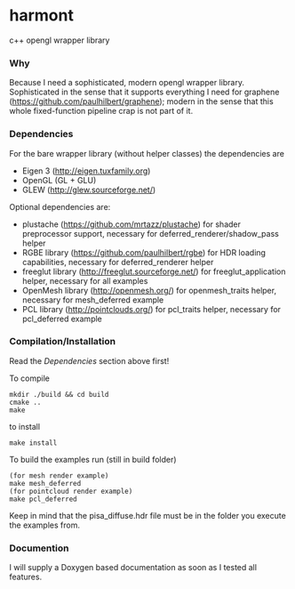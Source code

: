 harmont
=======

c++ opengl wrapper library

### Why ###

Because I need a sophisticated, modern opengl wrapper library.
Sophisticated in the sense that it supports everything I need for graphene (https://github.com/paulhilbert/graphene);
modern in the sense that this whole fixed-function pipeline crap is not part of it.

### Dependencies ###

For the bare wrapper library (without helper classes) the dependencies are

- Eigen 3 (http://eigen.tuxfamily.org)
- OpenGL (GL + GLU)
- GLEW (http://glew.sourceforge.net/)

Optional dependencies are:

- plustache (https://github.com/mrtazz/plustache)
  for shader preprocessor support, necessary for deferred_renderer/shadow_pass helper
- RGBE library (https://github.com/paulhilbert/rgbe)
  for HDR loading capabilities, necessary for deferred_renderer helper
- freeglut library (http://freeglut.sourceforge.net/)
  for freeglut_application helper, necessary for all examples
- OpenMesh library (http://openmesh.org/)
  for openmesh_traits helper, necessary for mesh_deferred example
- PCL library (http://pointclouds.org/)
  for pcl_traits helper, necessary for pcl_deferred example


### Compilation/Installation ###

Read the *Dependencies* section above first!

To compile

    mkdir ./build && cd build
    cmake ..
    make

to install

    make install

To build the examples run (still in build folder)

    (for mesh render example)
    make mesh_deferred
    (for pointcloud render example)
    make pcl_deferred

Keep in mind that the pisa_diffuse.hdr file must be in the folder you execute the examples from.


### Documention ###

I will supply a Doxygen based documentation as soon as I tested all features.
